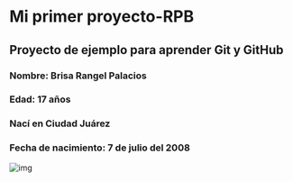 # Mi primer proyecto-RPB

## Proyecto de ejemplo para aprender Git y GitHub

### Nombre: Brisa Rangel Palacios  
### Edad: 17 años  
### Nací en Ciudad Juárez  
### Fecha de nacimiento: 7 de julio del 2008

![img](https://github.com/user-attachments/assets/c074887c-d4e9-47b1-8e92-e388960d8e40)
